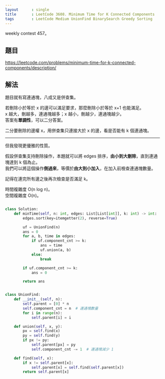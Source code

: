 ```yaml
---
layout      : single
title       : LeetCode 3608. Minimum Time for K Connected Components
tags        : LeetCode Medium UnionFind BinarySearch Greedy Sorting
---
```

weekly contest 457。

## 題目

<https://leetcode.com/problems/minimum-time-for-k-connected-components/description/>

## 解法

題目就有寫連通塊，八成又是併查集。  

若刪除小於等於 x 的邊可以滿足要求，那麼刪除小於等於 x+1 也能滿足。  
x 越大，刪越多，連通塊越多；x 越小，刪越少，連通塊越少。  
答案有**單調性**，可以二分答案。  

二分要刪除的邊權 x，用併查集只連接大於 x 的邊，看是否能有 k 個連通塊。  

---

但我發現更優雅的性質。  

假設併查集支持刪除操作，本題就可以將 edges 排序，**由小到大刪除**，直到連通塊達到 k 個為止。  
我們可以將這個操作**倒過來**，等價於**由大到小加入**，在加入前檢查連通塊數量。  

記得在連完所有邊之後再次檢查是否滿足 k。  

時間複雜度 O(n log n)。  
空間複雜度 O(n)。  

```python

class Solution:
    def minTime(self, n: int, edges: List[List[int]], k: int) -> int:
        edges.sort(key=itemgetter(2), reverse=True)

        uf = UnionFind(n)
        ans = 0
        for a, b, time in edges:
            if uf.component_cnt >= k:
                ans = time
                uf.union(a, b)
            else:
                break

        if uf.component_cnt >= k:
            ans = 0

        return ans


class UnionFind:
    def __init__(self, n):
        self.parent = [0] * n
        self.component_cnt = n  # 連通塊數量
        for i in range(n):
            self.parent[i] = i

    def union(self, x, y):
        px = self.find(x)
        py = self.find(y)
        if px != py:
            self.parent[px] = py
            self.component_cnt -= 1  # 連通塊減少 1

    def find(self, x):
        if x != self.parent[x]:
            self.parent[x] = self.find(self.parent[x])
        return self.parent[x]
```
